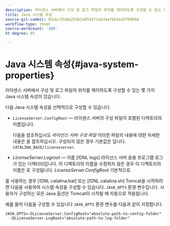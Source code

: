 ```yaml
---
description: 라이센스 서버에서 구성 및 로그 파일의 위치를 제어하도록 구성할 수 있는 몇 가지 Java 시스템 속성이 있습니다.
title: Java 시스템 속성
source-git-commit: 02ebc3548a254b2a6554f1ab34afbb3ea5f09bb8
workflow-type: tm+mt
source-wordcount: '169'
ht-degree: 0%

---
```


# Java 시스템 속성{#java-system-properties}

라이센스 서버에서 구성 및 로그 파일의 위치를 제어하도록 구성할 수 있는 몇 가지 Java 시스템 속성이 있습니다.

다음 Java 시스템 속성을 선택적으로 구성할 수 있습니다.

* *`LicenseServer.ConfigRoot`* — 라이센스 서버의 구성 파일이 포함된 디렉토리의 이름입니다.

  다음을 참조하십시오 *라이선스 서버 구성 파일* 이러한 파일의 내용에 대한 자세한 내용은 을 참조하십시오. 구성되지 않은 경우 기본값은 입니다. `CATALINA_BASE/licenseserver`.

* *LicenseServer.Logroot* — 이름 [!DNL logs] 라이선스 서버 응용 프로그램 로그가 있는 디렉터리입니다. 이 디렉토리의 이름을 수정하지 않은 경우 이 디렉토리의 이름은 로 구성됩니다. *LicenseServer.ConfigRoot* 기본적으로.

를 사용하는 경우 [!DNL catalina.bat] 또는 [!DNL catalina.sh] Tomcat을 시작하려면 다음을 사용하여 시스템 속성을 구성할 수 있습니다. `JAVA_OPTS` 환경 변수입니다. 사용자가 구성하는 모든 Java 옵션은 Tomcat이 시작될 때 자동으로 적용됩니다.

예를 들어 다음을 구성할 수 있습니다 `JAVA_OPTS` 환경 변수를 다음과 같이 지정합니다.

```
JAVA_OPTS=-DLicenseServer.ConfigRoot="absolute-path-to-config-folder" 
  -DLicenseServer.LogRoot="absolute-path-to-log-folder"
```
